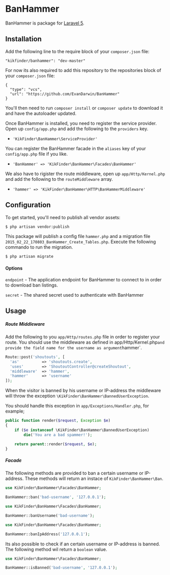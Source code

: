 # BanHammer
BanHammer is package for [Laravel 5](http://laravel.com).


## Installation
Add the following line to the require block of your `composer.json` file:
```
"kikfinder/banhammer": "dev-master"
```

For now its also required to add this repository to the repositories block of your `composer.json` file:
```
{
  "type": "vcs",
  "url": "https://github.com/EvanDarwin/BanHammer"
}
```

You'll then need to run `composer install` or `composer update` to download it and have the autoloader updated.

Once BanHammer is installed, you need to register the service provider. Open up `config/app.php` and add the following to the `providers` key.

* `'KikFinder\BanHammer\ServiceProvider'`

You can register the BanHammer facade in the `aliases` key of your `config/app.php` file if you like.

* `'BanHammer' => 'KikFinder\BanHammer\Facades\BanHammer'`

We also have to rigister the route middleware, open up `app/Http/Kernel.php` and add the following to the `routeMiddleware` array.

* `'hammer' => 'KikFinder\BanHammer\HTTP\BanHammerMiddleware'`


## Configuration

To get started, you'll need to publish all vendor assets:

```bash
$ php artisan vendor:publish
```

This package will publish a config file `hammer.php` and a migration file `2015_02_22_170803_BanHammer_Create_Tables.php`. Execute the following commando to run the migration.

```bash
$ php artisan migrate
```

#### Options

`endpoint` - The application endpoint for BanHammer to connect to in order to download ban listings.

`secret` - The shared secret used to authenticate with BanHammer


## Usage

##### Route Middleware

Add the following to you `app/Http/routes.php` file in order to register your route. You should use the middleware as defined in app/Http/Kernel.php` and provide the field name for the username as argument `hammer`.

```php
Route::post('shoutouts', [
  'as'          => 'shoutouts.create', 
  'uses'        => 'ShoutoutController@createShoutout', 
  'middleware'  => 'hammer', 
  'hammer'      => 'username'
]);
```

When the visitor is banned by his username or IP-address the middleware will throw the exception `\KikFinder\BanHammer\BannedUserException`. 

You should handle this exception in `app/Exceptions/Handler.php`, for example;

```php
public function render($request, Exception $e)
{
	if ($e instanceof \KikFinder\BanHammer\BannedUserException)
		die('You are a bad spammer!');

	return parent::render($request, $e);
}
```


##### Facade
The following methods are provided to ban a certain username or IP-address. These methods will return an instace of `KikFinder\BanHammer\Ban`.
```php
use KikFinder\BanHammer\Facades\BanHammer;

BanHammer::ban('bad-username', '127.0.0.1');
```

```php
use KikFinder\BanHammer\Facades\BanHammer;

BanHammer::banUsername('bad-username');
```

```php
use KikFinder\BanHammer\Facades\BanHammer;

BanHammer::banIpAddress('127.0.0.1');
```

Its also possible to check if an certain username or IP-address is banned. The following method wil return a `boolean` value. 
```php
use KikFinder\BanHammer\Facades\BanHammer;

BanHammer::isBanned('bad-username', '127.0.0.1');
```
